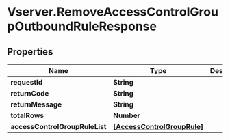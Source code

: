 # Vserver.RemoveAccessControlGroupOutboundRuleResponse

## Properties
Name | Type | Description | Notes
------------ | ------------- | ------------- | -------------
**requestId** | **String** |  | [optional] 
**returnCode** | **String** |  | [optional] 
**returnMessage** | **String** |  | [optional] 
**totalRows** | **Number** |  | [optional] 
**accessControlGroupRuleList** | [**[AccessControlGroupRule]**](AccessControlGroupRule.md) |  | [optional] 



